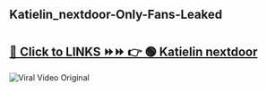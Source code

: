 
 ## Katielin_nextdoor-Only-Fans-Leaked

# <h2><a href="https://clipsfans.com/Katielin_nextdoor&ref=git">🔗 Click to LINKS ⏩⏩ 👉 🟢 Katielin nextdoor </a></h2>

<a href="https://clipsfans.com/Katielin_nextdoor&ref=git" rel="nofollow" data-target="animated-image.originalLink"><img src="https://i.ibb.co.com/xMMVF88/686577567.gif" alt="Viral Video Original" style="max-width: 100%; display: inline-block;" data-target="animated-image.originalImage"></a>
